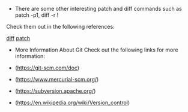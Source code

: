 - There are some other interesting patch and diff commands such as patch -p1, diff -r !

Check them out in the following references:

[diff](http://man7.org/linux/man-pages/man1/diff.1.html)
[patch](http://man7.org/linux/man-pages/man1/patch.1.html)


- More Information About Git
Check out the following links for more information:

- (https://git-scm.com/doc)
- (https://www.mercurial-scm.org/)
- (https://subversion.apache.org/)
- (https://en.wikipedia.org/wiki/Version_control)

